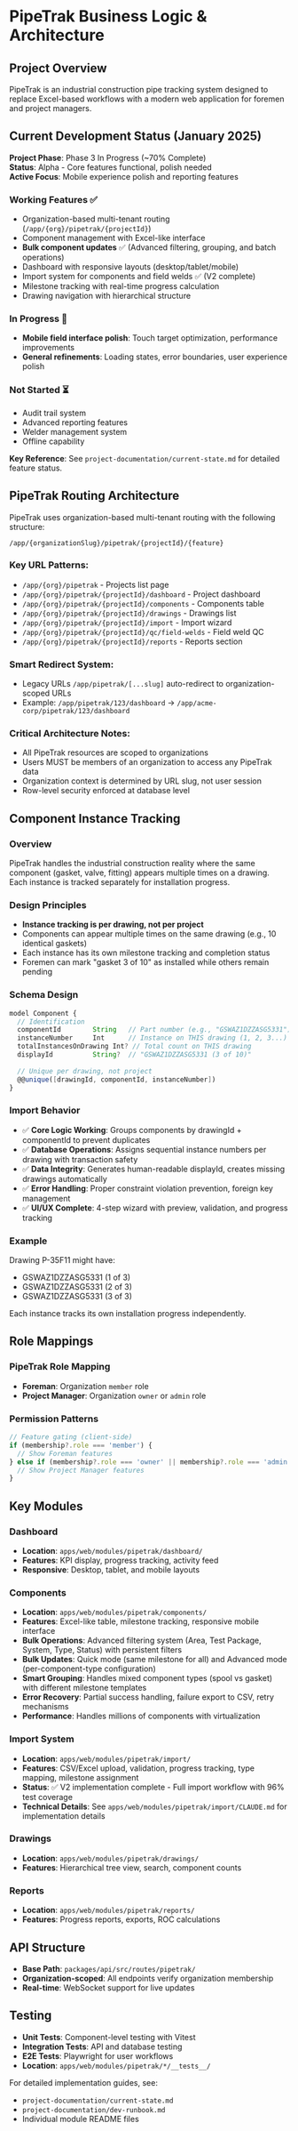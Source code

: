 # PipeTrak Business Logic & Architecture

## Project Overview
PipeTrak is an industrial construction pipe tracking system designed to replace Excel-based workflows with a modern web application for foremen and project managers.

## Current Development Status (January 2025)

**Project Phase**: Phase 3 In Progress (~70% Complete)  
**Status**: Alpha - Core features functional, polish needed  
**Active Focus**: Mobile experience polish and reporting features

### Working Features ✅
- Organization-based multi-tenant routing (`/app/{org}/pipetrak/{projectId}`)
- Component management with Excel-like interface
- **Bulk component updates** ✅ (Advanced filtering, grouping, and batch operations)
- Dashboard with responsive layouts (desktop/tablet/mobile)
- Import system for components and field welds ✅ (V2 complete)
- Milestone tracking with real-time progress calculation
- Drawing navigation with hierarchical structure

### In Progress 🔄
- **Mobile field interface polish**: Touch target optimization, performance improvements
- **General refinements**: Loading states, error boundaries, user experience polish

### Not Started ⏳
- Audit trail system
- Advanced reporting features
- Welder management system
- Offline capability

**Key Reference**: See `project-documentation/current-state.md` for detailed feature status.

## PipeTrak Routing Architecture

PipeTrak uses organization-based multi-tenant routing with the following structure:

```
/app/{organizationSlug}/pipetrak/{projectId}/{feature}
```

### Key URL Patterns:
- `/app/{org}/pipetrak` - Projects list page
- `/app/{org}/pipetrak/{projectId}/dashboard` - Project dashboard
- `/app/{org}/pipetrak/{projectId}/components` - Components table
- `/app/{org}/pipetrak/{projectId}/drawings` - Drawings list
- `/app/{org}/pipetrak/{projectId}/import` - Import wizard
- `/app/{org}/pipetrak/{projectId}/qc/field-welds` - Field weld QC
- `/app/{org}/pipetrak/{projectId}/reports` - Reports section

### Smart Redirect System:
- Legacy URLs `/app/pipetrak/[...slug]` auto-redirect to organization-scoped URLs
- Example: `/app/pipetrak/123/dashboard` → `/app/acme-corp/pipetrak/123/dashboard`

### Critical Architecture Notes:
- All PipeTrak resources are scoped to organizations
- Users MUST be members of an organization to access any PipeTrak data
- Organization context is determined by URL slug, not user session
- Row-level security enforced at database level

## Component Instance Tracking

### Overview
PipeTrak handles the industrial construction reality where the same component (gasket, valve, fitting) appears multiple times on a drawing. Each instance is tracked separately for installation progress.

### Design Principles
- **Instance tracking is per drawing, not per project**
- Components can appear multiple times on the same drawing (e.g., 10 identical gaskets)
- Each instance has its own milestone tracking and completion status
- Foremen can mark "gasket 3 of 10" as installed while others remain pending

### Schema Design
```typescript
model Component {
  // Identification
  componentId        String   // Part number (e.g., "GSWAZ1DZZASG5331")
  instanceNumber     Int      // Instance on THIS drawing (1, 2, 3...)
  totalInstancesOnDrawing Int? // Total count on THIS drawing
  displayId          String?  // "GSWAZ1DZZASG5331 (3 of 10)"
  
  // Unique per drawing, not project
  @@unique([drawingId, componentId, instanceNumber])
}
```

### Import Behavior
- ✅ **Core Logic Working**: Groups components by drawingId + componentId to prevent duplicates
- ✅ **Database Operations**: Assigns sequential instance numbers per drawing with transaction safety
- ✅ **Data Integrity**: Generates human-readable displayId, creates missing drawings automatically
- ✅ **Error Handling**: Proper constraint violation prevention, foreign key management
- ✅ **UI/UX Complete**: 4-step wizard with preview, validation, and progress tracking

### Example
Drawing P-35F11 might have:
- GSWAZ1DZZASG5331 (1 of 3)
- GSWAZ1DZZASG5331 (2 of 3)  
- GSWAZ1DZZASG5331 (3 of 3)

Each instance tracks its own installation progress independently.

## Role Mappings

### PipeTrak Role Mapping
- **Foreman**: Organization `member` role
- **Project Manager**: Organization `owner` or `admin` role

### Permission Patterns
```typescript
// Feature gating (client-side)
if (membership?.role === 'member') {
  // Show Foreman features
} else if (membership?.role === 'owner' || membership?.role === 'admin') {
  // Show Project Manager features
}
```

## Key Modules

### Dashboard
- **Location**: `apps/web/modules/pipetrak/dashboard/`
- **Features**: KPI display, progress tracking, activity feed
- **Responsive**: Desktop, tablet, and mobile layouts

### Components
- **Location**: `apps/web/modules/pipetrak/components/`
- **Features**: Excel-like table, milestone tracking, responsive mobile interface
- **Bulk Operations**: Advanced filtering system (Area, Test Package, System, Type, Status) with persistent filters
- **Bulk Updates**: Quick mode (same milestone for all) and Advanced mode (per-component-type configuration)
- **Smart Grouping**: Handles mixed component types (spool vs gasket) with different milestone templates
- **Error Recovery**: Partial success handling, failure export to CSV, retry mechanisms
- **Performance**: Handles millions of components with virtualization

### Import System
- **Location**: `apps/web/modules/pipetrak/import/`
- **Features**: CSV/Excel upload, validation, progress tracking, type mapping, milestone assignment
- **Status**: ✅ V2 implementation complete - Full import workflow with 96% test coverage
- **Technical Details**: See `apps/web/modules/pipetrak/import/CLAUDE.md` for implementation details

### Drawings
- **Location**: `apps/web/modules/pipetrak/drawings/`
- **Features**: Hierarchical tree view, search, component counts

### Reports
- **Location**: `apps/web/modules/pipetrak/reports/`
- **Features**: Progress reports, exports, ROC calculations

## API Structure
- **Base Path**: `packages/api/src/routes/pipetrak/`
- **Organization-scoped**: All endpoints verify organization membership
- **Real-time**: WebSocket support for live updates

## Testing
- **Unit Tests**: Component-level testing with Vitest
- **Integration Tests**: API and database testing
- **E2E Tests**: Playwright for user workflows
- **Location**: `apps/web/modules/pipetrak/*/__tests__/`

For detailed implementation guides, see:
- `project-documentation/current-state.md`
- `project-documentation/dev-runbook.md`
- Individual module README files